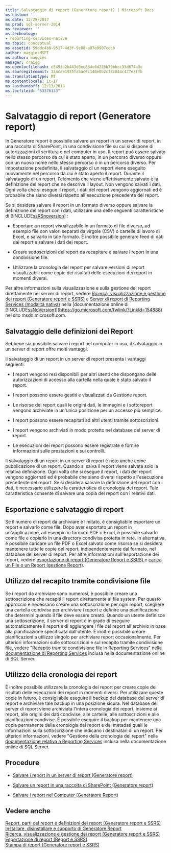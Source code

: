 ```yaml
---
title: Salvataggio di report (Generatore report) | Microsoft Docs
ms.custom: ''
ms.date: 12/29/2017
ms.prod: sql-server-2014
ms.reviewer: ''
ms.technology:
- reporting-services-native
ms.topic: conceptual
ms.assetid: 59ddc4b8-9517-4d3f-9c88-a07e9907cecb
author: maggiesMSFT
ms.author: maggies
manager: craigg
ms.openlocfilehash: e549fa2b443d0ec634c6d226b79bbcc33d674a3c
ms.sourcegitcommit: 334cae1925fa5ac6c140e0b2c38c844c477e3ffb
ms.translationtype: MT
ms.contentlocale: it-IT
ms.lasthandoff: 12/13/2018
ms.locfileid: "53376133"
---
```

# <a name="saving-reports-report-builder"></a>Salvataggio di report (Generatore report)
  In Generatore report è possibile salvare un report in un server di report, in una raccolta di SharePoint, in una condivisione file su cui si dispone di autorizzazioni di scrittura o nel computer in uso. Il report può essere salvato nello stesso percorso da cui è stato aperto, in un percorso diverso oppure con un nuovo nome nello stesso percorso o in un percorso diverso. Per impostazione predefinita, il salvataggio di un report viene eseguito nuovamente nel percorso da cui è stato aperto il report. Durante il salvataggio di un report, l'elemento che viene effettivamente salvato è la definizione del report che ne descrive il layout. Non vengono salvati i dati. Ogni volta che si esegue il report, i dati del report vengono aggiornati ed è probabile che siano diversi rispetto all'esecuzione precedente del report.  
  
 Se si desidera salvare il report in un formato diverso oppure salvare la definizione del report con i dati, utilizzare una delle seguenti caratteristiche di [!INCLUDE[ssRSnoversion](../../includes/ssrsnoversion-md.md)] :  
  
-   Esportare un report visualizzabile in un formato di file diverso, ad esempio file con valori separati da virgole (CSV) o cartelle di lavoro di Excel, e salvarlo in tale formato. È inoltre possibile generare feed di dati dai report e salvare i dati dei report.  
  
-   Creare sottoscrizioni dei report da recapitare e salvare i report in una condivisione file.  
  
-   Utilizzare la cronologia dei report per salvare versioni di report visualizzabili come copie dei risultati delle esecuzioni dei report in momenti diversi.  
  
 Per altre informazioni sulla visualizzazione e sulla gestione dei report direttamente nel server di report, vedere [Ricerca, visualizzazione e gestione dei report &#40;Generatore report e SSRS&#41;](finding-viewing-and-managing-reports-report-builder-and-ssrs.md) e [Server di report di Reporting Services &#40;modalità nativa&#41;](../report-server/reporting-services-report-server-native-mode.md) nella [documentazione online di [!INCLUDE[ssNoVersion](../../includes/ssnoversion-md.md)]](https://go.microsoft.com/fwlink/?LinkId=154888) nel sito msdn.microsoft.com.  
  
##  <a name="SavingReportDefinitions"></a> Salvataggio delle definizioni dei Report  
 Sebbene sia possibile salvare i report nel computer in uso, il salvataggio in un server di report offre molti vantaggi.  
  
 Il salvataggio di un report in un server di report presenta i vantaggi seguenti:  
  
-   I report vengono resi disponibili per altri utenti che dispongano delle autorizzazioni di accesso alla cartella nella quale è stato salvato il report.  
  
-   I report possono essere gestiti e visualizzati da Gestione report.  
  
-   Le risorse dei report quali le origini dati, le immagini e i sottoreport vengono archiviate in un'unica posizione per un accesso più semplice.  
  
-   I report possono essere recapitati ad altri utenti tramite sottoscrizioni.  
  
-   I report vengono archiviati in modo protetto nel database del server di report.  
  
-   Le esecuzioni dei report possono essere registrate e fornire informazioni sulle prestazioni e sui controlli.  
  
 Il salvataggio di un report in un server di report è noto anche come pubblicazione di un report. Quando si salva il report viene salvata solo la relativa definizione. Ogni volta che si esegue il report, i dati del report vengono aggiornati ed è probabile che siano diversi rispetto all'esecuzione precedente del report. Se si desidera salvare la definizione del report con i dati, è necessario utilizzare la caratteristica di cronologia dei report. Tale caratteristica consente di salvare una copia del report con i relativi dati.  
  

  
##  <a name="ExportingAndSavingReports"></a> Esportazione e salvataggio di report  
 Se il numero di report da archiviare è limitato, è consigliabile esportare un report e salvarlo come file. Dopo aver esportato un report in un'applicazione, ad esempio in formato PDF o Excel, è possibile salvarlo come file e copiarlo in una directory condivisa protetta in rete. In alternativa, è possibile caricare un file PDF o Excel salvato come risorsa se si desidera mantenere tutte le copie del report, indipendentemente dal formato, nel database del server di report. Per altre informazioni sull'esportazione dei report, vedere [esportazione di report &#40;Generatore Report e SSRS&#41; ](export-reports-report-builder-and-ssrs.md) e [carica un File o un Report &#40;gestione Report&#41;](../reports/upload-a-file-or-report-report-manager.md).  
  

  
##  <a name="UsingFileShareDelivery"></a> Utilizzo del recapito tramite condivisione file  
 Se i report da archiviare sono numerosi, è possibile creare una sottoscrizione che recapiti il report direttamente al file system. Per questo approccio è necessario creare una sottoscrizione per ogni report, scegliere una cartella condivisa per archiviare i report e definire una pianificazione che determini quando il file deve essere creato. Quando un utente definisce una sottoscrizione, il server di report è in grado di eseguire automaticamente il report e di aggiungere i file del report all'archivio in base alla pianificazione specificata dall'utente. È inoltre possibile creare pianificazioni a utilizzo singolo per archiviare report occasionalmente. Per ulteriori informazioni sulle sottoscrizioni e sul recapito tramite condivisione file, vedere "Recapito tramite condivisione file in Reporting Services" nella [documentazione di Reporting Services](https://go.microsoft.com/fwlink/?linkid=121312) inclusa nella documentazione online di SQL Server.  
  

  
##  <a name="UsingReportHistory"></a> Utilizzo della cronologia dei report  
 È inoltre possibile utilizzare la cronologia dei report per creare copie dei risultati delle esecuzioni dei report in momenti diversi. Per utilizzare queste copie in futuro, è consigliabile eseguire il backup del database del server di report e archiviare tale backup in una posizione sicura. Nel database del server di report viene archiviata l'intera cronologia dei report, insieme ai report, alle origini dei dati condivise, alle cartelle, alle sottoscrizioni e alle pianificazioni condivise. È possibile eseguire il backup per mantenere una copia permanente della cronologia dei report e dei metadati quali le informazioni sulla sottoscrizione che indicano i destinatari di un report. Per ulteriori informazioni, vedere "Gestione della cronologia dei report" nella [documentazione relativa a Reporting Services](https://go.microsoft.com/fwlink/?linkid=121312) inclusa nella documentazione online di SQL Server.  
  

  
##  <a name="HowTo"></a> Procedure  
  
-   [Salvare i report in un server di report &#40;Generatore report&#41;](save-reports-to-a-report-server-report-builder.md)  
  
-   [Salvare un report in una raccolta di SharePoint &#40;Generatore report&#41;](save-a-report-to-a-sharepoint-library-report-builder.md)  
  
-   [Salvare i report nel Computer &#40;Generatore Report&#41;](../save-reports-to-your-computer-report-builder.md)  
  

  
## <a name="see-also"></a>Vedere anche  
 [Report, parti del report e definizioni dei report &#40;Generatore report e SSRS&#41;](../report-design/reports-report-parts-and-report-definitions-report-builder-and-ssrs.md)   
 [Installare, disinstallare e supporto di Generatore Report](../install-uninstall-and-report-builder-support.md)   
 [Ricerca, visualizzazione e gestione dei report &#40;Generatore report e SSRS&#41;](finding-viewing-and-managing-reports-report-builder-and-ssrs.md)   
 [Esportazione di report &#40;Report e SSRS&#41;](export-reports-report-builder-and-ssrs.md)   
 [Stampa di report &#40;Generatore report e SSRS&#41;](print-reports-report-builder-and-ssrs.md)  
  
  
